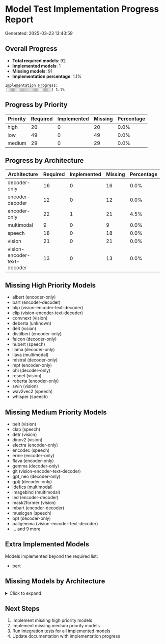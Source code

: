 # Model Test Implementation Progress Report

Generated: 2025-03-23 13:43:59

## Overall Progress

- **Total required models**: 92
- **Implemented models**: 1
- **Missing models**: 91
- **Implementation percentage**: 1.1%

```
Implementation Progress:
[░░░░░░░░░░░░░░░░░░░░] 1.1%
```

## Progress by Priority

| Priority | Required | Implemented | Missing | Percentage |
|----------|----------|-------------|---------|------------|
| high | 20 | 0 | 20 | 0.0% |
| low | 49 | 0 | 49 | 0.0% |
| medium | 29 | 0 | 29 | 0.0% |

## Progress by Architecture

| Architecture | Required | Implemented | Missing | Percentage |
|--------------|----------|-------------|---------|------------|
| decoder-only | 16 | 0 | 16 | 0.0% |
| encoder-decoder | 12 | 0 | 12 | 0.0% |
| encoder-only | 22 | 1 | 21 | 4.5% |
| multimodal | 9 | 0 | 9 | 0.0% |
| speech | 18 | 0 | 18 | 0.0% |
| vision | 21 | 0 | 21 | 0.0% |
| vision-encoder-text-decoder | 13 | 0 | 13 | 0.0% |

## Missing High Priority Models

- albert (encoder-only)
- bart (encoder-decoder)
- blip (vision-encoder-text-decoder)
- clip (vision-encoder-text-decoder)
- convnext (vision)
- deberta (unknown)
- deit (vision)
- distilbert (encoder-only)
- falcon (decoder-only)
- hubert (speech)
- llama (decoder-only)
- llava (multimodal)
- mistral (decoder-only)
- mpt (encoder-only)
- phi (decoder-only)
- resnet (vision)
- roberta (encoder-only)
- swin (vision)
- wav2vec2 (speech)
- whisper (speech)

## Missing Medium Priority Models

- beit (vision)
- clap (speech)
- detr (vision)
- dinov2 (vision)
- electra (encoder-only)
- encodec (speech)
- ernie (encoder-only)
- flava (encoder-only)
- gemma (decoder-only)
- git (vision-encoder-text-decoder)
- gpt_neo (decoder-only)
- gptj (decoder-only)
- idefics (multimodal)
- imagebind (multimodal)
- led (encoder-decoder)
- mask2former (vision)
- mbart (encoder-decoder)
- musicgen (speech)
- opt (decoder-only)
- paligemma (vision-encoder-text-decoder)
- ... and 9 more

## Extra Implemented Models

Models implemented beyond the required list:

- bert

## Missing Models by Architecture

<details>
<summary>Click to expand</summary>

### decoder-only

- bloom
- codellama
- ctrl
- falcon
- gemma
- gpt2
- gpt_neo
- gptj
- llama
- mistral
- opt
- phi
- transfo_xl

### encoder-decoder

- bart
- blenderbot
- led
- longt5
- m2m100
- marian
- mbart
- mt5
- opus_mt
- pegasus
- prophetnet
- t5

### encoder-only

- albert
- bigbird
- camembert
- canine
- distilbert
- electra
- ernie
- flava
- funnel
- layoutlm
- longformer
- mpt
- reformer
- rembert
- roberta
- roformer
- squeezebert
- tapas
- xlm_roberta
- xlnet

### multimodal

- blip
- clip
- flamingo
- flava
- git
- idefics
- imagebind
- llava
- pix2struct

### speech

- bark
- clap
- data2vec
- encodec
- hubert
- musicgen
- seamless_m4t
- sew
- sew_d
- speecht5
- unispeech
- unispeech_sat
- usm
- wav2vec2
- wavlm
- whisper

### vision

- beit
- bit
- convnext
- deit
- detr
- dinov2
- donut
- dpt
- efficientnet
- levit
- mask2former
- mlp_mixer
- mobilevit
- poolformer
- regnet
- resnet
- sam
- segformer
- swin
- vit
- ... and 1 more

### vision-encoder-text-decoder

- align
- blip
- blip2
- clip
- donut
- florence
- git
- paligemma
- vilt
- vinvl
- vision_encoder_decoder
- vision_text_dual_encoder

</details>

## Next Steps

1. Implement missing high priority models
2. Implement missing medium priority models
3. Run integration tests for all implemented models
4. Update documentation with implementation progress
